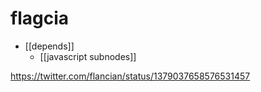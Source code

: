 # flagcia

- [[depends]]
    - [[javascript subnodes]]

https://twitter.com/flancian/status/1379037658576531457
